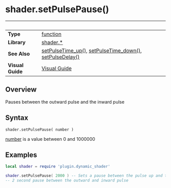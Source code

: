 # shader.setPulsePause()

|                      | &nbsp; 
| -------------------- | ---------------------------------------------------------------
| __Type__             | [function](http://docs.coronalabs.com/api/type/Function.html)
| __Library__          | [shader.*](README.md)
| __See Also__         | [setPulseTime_up()](setPulseTime_up.markdown), [setPulseTime_down()](setPulseTime_down.markdown), [setPulseDelay()](setPulseDelay_down.markdown)
| __Visual Guide__     | [Visual Guide](http://dynamicshader.com/)


## Overview

Pauses between the outward pulse and the inward pulse


## Syntax

	shader.setPulsePause( number )

[number](https://docs.coronalabs.com/api/type/Number.html) is a value between 0 and 1000000

## Examples

``````lua
local shader = require 'plugin.dynamic_shader'

shader.setPulsePause( 2000 ) -- Sets a pause between the pulse up and the pulse down.
-- 2 second pause between the outward and inward pulse

``````
